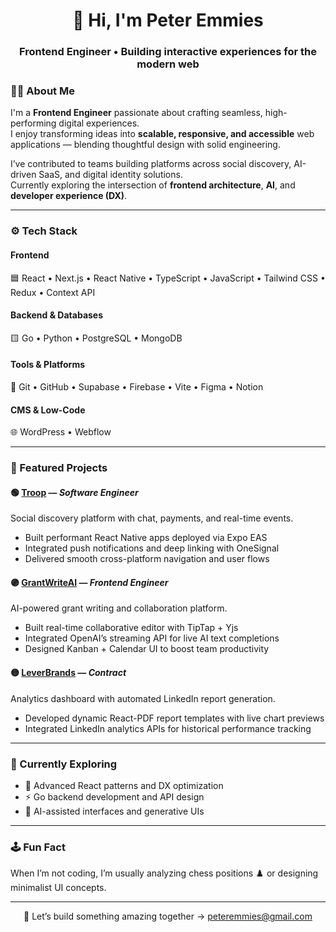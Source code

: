 <h1 align="center">👋 Hi, I'm Peter Emmies</h1>
<h3 align="center">Frontend Engineer • Building interactive experiences for the modern web</h3>

<!-- <p align="center">
  <a href="https://petemz.netlify.com" target="_blank">🌐 Portfolio</a> •
  <a href="https://twitter.com/petemz_" target="_blank">🐦 Twitter</a> •
  <a href="https://instagram.com/petemz" target="_blank">📸 Instagram</a>
</p> 

---
-->
### 🧑‍💻 About Me  
I'm a **Frontend Engineer** passionate about crafting seamless, high-performing digital experiences.  
I enjoy transforming ideas into **scalable, responsive, and accessible** web applications — blending thoughtful design with solid engineering.  

I’ve contributed to teams building platforms across social discovery, AI-driven SaaS, and digital identity solutions.  
Currently exploring the intersection of **frontend architecture**, **AI**, and **developer experience (DX)**.

---

### ⚙️ Tech Stack  
#### Frontend  
🟦 React • Next.js • React Native • TypeScript • JavaScript • Tailwind CSS • Redux • Context API  

#### Backend & Databases  
🟨 Go • Python • PostgreSQL • MongoDB  

#### Tools & Platforms  
🧰 Git • GitHub • Supabase • Firebase • Vite • Figma • Notion  

#### CMS & Low-Code  
🌐 WordPress • Webflow  

---

### 🚀 Featured Projects  

#### 🟢 [Troop](https://troop.fm) — *Software Engineer*  
Social discovery platform with chat, payments, and real-time events.  
- Built performant React Native apps deployed via Expo EAS  
- Integrated push notifications and deep linking with OneSignal  
- Delivered smooth cross-platform navigation and user flows  

#### 🟣 [GrantWriteAI](https://grantwriteai.com) — *Frontend Engineer*  
AI-powered grant writing and collaboration platform.  
- Built real-time collaborative editor with TipTap + Yjs  
- Integrated OpenAI’s streaming API for live AI text completions  
- Designed Kanban + Calendar UI to boost team productivity  

#### 🟡 [LeverBrands](https://leverbrands.com) — *Contract*  
Analytics dashboard with automated LinkedIn report generation.  
- Developed dynamic React-PDF report templates with live chart previews  
- Integrated LinkedIn analytics APIs for historical performance tracking  

---

### 🧩 Currently Exploring  
- 🧠 Advanced React patterns and DX optimization  
- ⚡ Go backend development and API design  
- 🧬 AI-assisted interfaces and generative UIs  

---

### 🕹️ Fun Fact  
When I’m not coding, I’m usually analyzing chess positions ♟️ or designing minimalist UI concepts.  

---

<p align="center">💬 Let’s build something amazing together → <a href="mailto:peteremmies@gmail.com">peteremmies@gmail.com</a></p>
